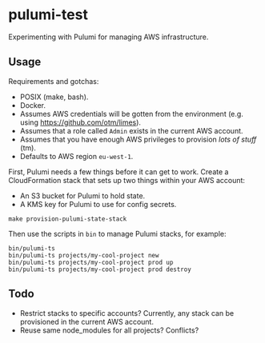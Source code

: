 # pulumi-test

Experimenting with Pulumi for managing AWS infrastructure.


## Usage

Requirements and gotchas:

-  POSIX (make, bash).
-  Docker.
-  Assumes AWS credentials will be gotten from the environment
   (e.g. using https://github.com/otm/limes).
-  Assumes that a role called `Admin` exists in the current AWS account.
-  Assumes that you have enough AWS privileges to provision *lots of stuff* (tm).
-  Defaults to AWS region `eu-west-1`.

First, Pulumi needs a few things before it can get to work. Create a
CloudFormation stack that sets up two things within your AWS account:

-  An S3 bucket for Pulumi to hold state.
-  A KMS key for Pulumi to use for config secrets.

```
make provision-pulumi-state-stack
```

Then use the scripts in `bin` to manage Pulumi stacks, for example:

```
bin/pulumi-ts
bin/pulumi-ts projects/my-cool-project new
bin/pulumi-ts projects/my-cool-project prod up
bin/pulumi-ts projects/my-cool-project prod destroy
```


## Todo

-  Restrict stacks to specific accounts? Currently, any stack can be
   provisioned in the current AWS account.
-  Reuse same node_modules for all projects? Conflicts?
